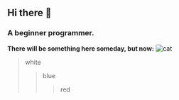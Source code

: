 ## Hi there 👋
### A beginner programmer.
**There will be something here someday, but now:**
![cat](https://github.com/Jek5231/Jek5231/assets/81781720/4710e167-3734-4e4f-be5e-3ad611a9a536)

>white
>>blue
>>>red

